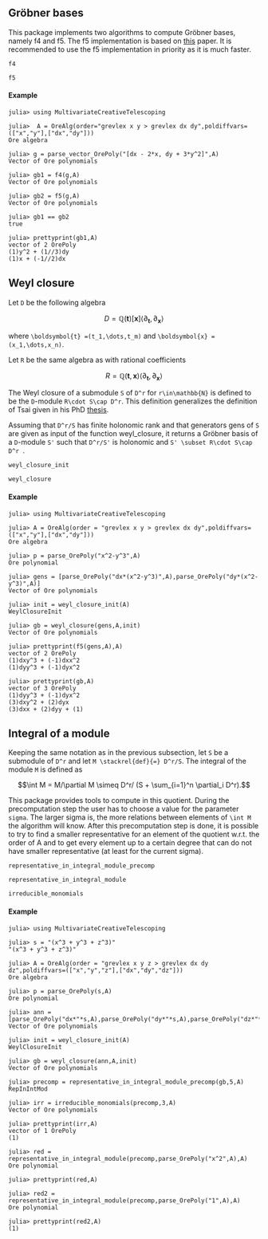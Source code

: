 ## Gröbner bases 
This package implements two algorithms to compute Gröbner bases, namely f4 and f5. The f5 implementation is based on [this](https://arxiv.org/abs/2210.13788) paper.
It is recommended to use the f5 implementation in priority as it is much faster.

```@docs
f4
```
```@docs
f5
```

#### Example

```jldoctest OtherFunc
julia> using MultivariateCreativeTelescoping

julia>  A = OreAlg(order="grevlex x y > grevlex dx dy",poldiffvars=(["x","y"],["dx","dy"]))
Ore algebra

julia> g = parse_vector_OrePoly("[dx - 2*x, dy + 3*y^2]",A)
Vector of Ore polynomials
    
julia> gb1 = f4(g,A)
Vector of Ore polynomials

julia> gb2 = f5(g,A)
Vector of Ore polynomials

julia> gb1 == gb2
true 

julia> prettyprint(gb1,A)
vector of 2 OrePoly
(1)y^2 + (1//3)dy
(1)x + (-1//2)dx
```


## Weyl closure

Let ``D`` be the following algebra 
```math
 D = \mathbb{Q}(\boldsymbol{t})[\boldsymbol{x}]\langle \partial_{\boldsymbol{t}}, \partial_{\boldsymbol{x}}\rangle
``` 
where ``\boldsymbol{t} =(t_1,\dots,t_m)`` and ``\boldsymbol{x} = (x_1,\dots,x_n)``.

Let ``R`` be the same algebra as with rational coefficients
```math
R = \mathbb{Q}(\boldsymbol{t},\boldsymbol{x})\langle \partial_{\boldsymbol{t}}, \partial_{\boldsymbol{x}}\rangle
``` 
The Weyl closure of a submodule ``S`` of ``D^r`` for ``r\in\mathbb{N}`` is defined to be the ``D``-module ``R\cdot S\cap D^r``.
This definition generalizes the definition of Tsai given in his PhD [thesis](https://dl.acm.org/doi/10.5555/931963).

Assuming that ``D^r/S`` has finite holonomic rank and that generators gens of ``S`` are given as input of the function weyl_closure, it returns a Gröbner basis of a ``D``-module ``S'`` such that ``D^r/S'`` is holonomic and ``S' \subset R\cdot S\cap D^r ``.

```@docs
weyl_closure_init
```
```@docs
weyl_closure
```

#### Example

```jldoctest
julia> using MultivariateCreativeTelescoping

julia> A = OreAlg(order = "grevlex x y > grevlex dx dy",poldiffvars=(["x","y"],["dx","dy"]))
Ore algebra

julia> p = parse_OrePoly("x^2-y^3",A)
Ore polynomial

julia> gens = [parse_OrePoly("dx*(x^2-y^3)",A),parse_OrePoly("dy*(x^2-y^3)",A)]
Vector of Ore polynomials 

julia> init = weyl_closure_init(A)
WeylClosureInit

julia> gb = weyl_closure(gens,A,init)
Vector of Ore polynomials 

julia> prettyprint(f5(gens,A),A)
vector of 2 OrePoly
(1)dxy^3 + (-1)dxx^2
(1)dyy^3 + (-1)dyx^2

julia> prettyprint(gb,A)
vector of 3 OrePoly
(1)dyy^3 + (-1)dyx^2
(3)dxy^2 + (2)dyx
(3)dxx + (2)dyy + (1)
```

## Integral of a module 

Keeping the same notation as in the previous subsection, let ``S`` be a submodule of ``D^r`` and let ``M \stackrel{def}{=} D^r/S``. The integral of the module ``M`` 
is defined as 
```math
\int M = M/\partial M \simeq D^r/ (S + \sum_{i=1}^n \partial_i D^r).
```

This package provides tools to compute in this quotient. 
During the precomputation step the user has to choose a value for the parameter ``sigma``.
The larger sigma is, the more relations between elements of  ``\int M`` the algorithm will know.
After this precomputation step is done, it is possible to try to find a smaller representative for an element of the quotient w.r.t. the order of A
and to get every element up to a certain degree that can do not have smaller representative (at least for the current sigma). 


```@docs
representative_in_integral_module_precomp
``` 
```@docs
representative_in_integral_module
``` 
```@docs
irreducible_monomials
``` 

#### Example
```jldoctest
julia> using MultivariateCreativeTelescoping

julia> s = "(x^3 + y^3 + z^3)"
"(x^3 + y^3 + z^3)"

julia> A = OreAlg(order = "grevlex x y z > grevlex dx dy dz",poldiffvars=(["x","y","z"],["dx","dy","dz"]))
Ore algebra

julia> p = parse_OrePoly(s,A)
Ore polynomial

julia> ann = [parse_OrePoly("dx*"*s,A),parse_OrePoly("dy*"*s,A),parse_OrePoly("dz*"*s,A)]
Vector of Ore polynomials 

julia> init = weyl_closure_init(A)
WeylClosureInit

julia> gb = weyl_closure(ann,A,init)
Vector of Ore polynomials 

julia> precomp = representative_in_integral_module_precomp(gb,5,A)
RepInIntMod

julia> irr = irreducible_monomials(precomp,3,A)
Vector of Ore polynomials 

julia> prettyprint(irr,A)
vector of 1 OrePoly
(1)

julia> red = representative_in_integral_module(precomp,parse_OrePoly("x^2",A),A)
Ore polynomial

julia> prettyprint(red,A)

julia> red2 = representative_in_integral_module(precomp,parse_OrePoly("1",A),A)
Ore polynomial

julia> prettyprint(red2,A)
(1)
```

